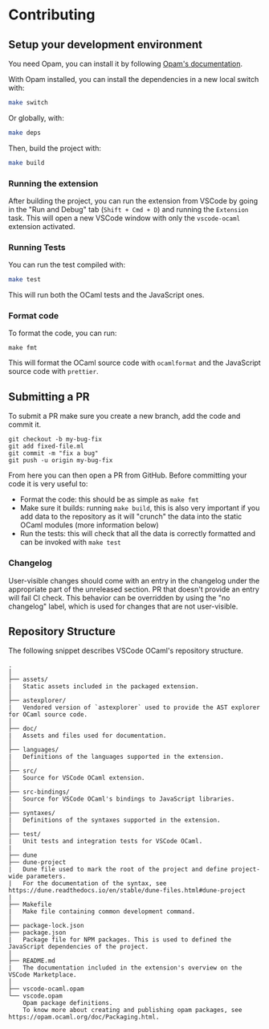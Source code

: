 # Contributing

## Setup your development environment

You need Opam, you can install it by following
[Opam's documentation](https://opam.ocaml.org/doc/Install.html).

With Opam installed, you can install the dependencies in a new local switch
with:

```bash
make switch
```

Or globally, with:

```bash
make deps
```

Then, build the project with:

```bash
make build
```

### Running the extension

After building the project, you can run the extension from VSCode by going in
the "Run and Debug" tab (`Shift + Cmd + D`) and running the `Extension` task.
This will open a new VSCode window with only the `vscode-ocaml` extension
activated.

### Running Tests

You can run the test compiled with:

```bash
make test
```

This will run both the OCaml tests and the JavaScript ones.

### Format code

To format the code, you can run:

```
make fmt
```

This will format the OCaml source code with `ocamlformat` and the JavaScript
source code with `prettier`.

## Submitting a PR

To submit a PR make sure you create a new branch, add the code and commit it.

```
git checkout -b my-bug-fix
git add fixed-file.ml
git commit -m "fix a bug"
git push -u origin my-bug-fix
```

From here you can then open a PR from GitHub. Before committing your code it is
very useful to:

- Format the code: this should be as simple as `make fmt`
- Make sure it builds: running `make build`, this is also very important if you
  add data to the repository as it will "crunch" the data into the static OCaml
  modules (more information below)
- Run the tests: this will check that all the data is correctly formatted and
  can be invoked with `make test`

### Changelog

User-visible changes should come with an entry in the changelog under the
appropriate part of the unreleased section. PR that doesn't provide an entry
will fail CI check. This behavior can be overridden by using the "no changelog"
label, which is used for changes that are not user-visible.

## Repository Structure

The following snippet describes VSCode OCaml's repository structure.

```text
.
│
├── assets/
|   Static assets included in the packaged extension.
│
├── astexplorer/
|   Vendored version of `astexplorer` used to provide the AST explorer for OCaml source code.
│
├── doc/
|   Assets and files used for documentation.
│
├── languages/
|   Definitions of the languages supported in the extension.
│
├── src/
|   Source for VSCode OCaml extension.
│
├── src-bindings/
|   Source for VSCode OCaml's bindings to JavaScript libraries.
│
├── syntaxes/
|   Definitions of the syntaxes supported in the extension.
│
├── test/
|   Unit tests and integration tests for VSCode OCaml.
|
├── dune
├── dune-project
|   Dune file used to mark the root of the project and define project-wide parameters.
|   For the documentation of the syntax, see https://dune.readthedocs.io/en/stable/dune-files.html#dune-project
|
├── Makefile
|   Make file containing common development command.
│
├── package-lock.json
├── package.json
|   Package file for NPM packages. This is used to defined the JavaScript dependencies of the project.
│
├── README.md
|   The documentation included in the extension's overview on the VSCode Marketplace.
│
├── vscode-ocaml.opam
└── vscode.opam
    Opam package definitions.
    To know more about creating and publishing opam packages, see https://opam.ocaml.org/doc/Packaging.html.
```
